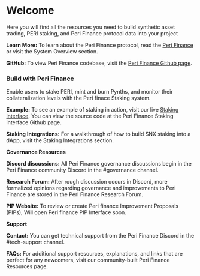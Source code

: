 # Welcome

Here you will find all the resources you need to build synthetic asset trading, PERI staking, and Peri Finance protocol data into your project

**Learn More:** To learn about the Peri Finance protocol, read the [Peri Finance](https://staking.peri.finance/file/Peri%20Whitepaper%20%28EN%29%20v0.9.pdf) or visit the System Overview section.

**GitHub:** To view Peri Finance codebase, visit the [Peri Finance Github page](https://github.com/perifinance/peri-finance).

### Build with Peri Finance <a id="build-with-synthetix"></a>

Enable users to stake PERI, mint and burn Pynths, and monitor their collateralization levels with the Peri finace Staking system.

**Example:** To see an example of staking in action, visit our live [Staking interface](https://staking.peri.finance/#/). You can view the source code at the Peri Finance Staking interface Github page.

**Staking Integrations:** For a walkthrough of how to build SNX staking into a dApp, visit the Staking Integrations section.

**Governance Resources**

**Discord discussions:** All Peri Finance governance discussions begin in the Peri Finance community Discord in the \#governance channel.

**Research Forum:** After rough discussion occurs in Discord, more formalized opinions regarding governance and improvements to Peri Finance are stored in the Peri Finance Research Forum.

**PIP Website:** To review or create Peri finance Improvement Proposals \(PIPs\), Will open Peri finance PIP Interface soon.

**Support**

**Contact:** You can get technical support from the Peri Finance Discord in the \#tech-support channel.

**FAQs:** For additional support resources, explanations, and links that are perfect for any newcomers, visit our community-built Peri Finance Resources page.  


 

###   <a id="build-with-synthetix"></a>

